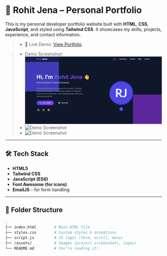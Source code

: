 # 💼 Rohit Jena – Personal Portfolio

This is my personal developer portfolio website built with **HTML**, **CSS**, **JavaScript**, and styled using **Tailwind CSS**. It showcases my skills, projects, experience, and contact information.

> - 🚀 Live Demo: [View Portfolio](https://ro08hi11t23portfolio.netlify.app/)

> - Demo Screenshot: ![Demo Screenshot](./assests/image.png?raw=true "Demo Screenshot")
> - ![](./assests/Screenshot2025-05-13134430.png?raw=true "Demo Screenshot")
> - ![](./assests/Screenshot2025-05-13134430.png?raw=true "Demo Screenshot")
----

## 🛠️ Tech Stack

- **HTML5**
- **Tailwind CSS**
- **JavaScript (ES6)**
- **Font Awesome (for icons)**
- **EmailJS** – for form handling

---

## 📂 Folder Structure

```bash
.
├── index.html        # Main HTML file
├── styles.css        # Custom styles & animations
├── script.js         # JS logic (form, scroll, menu)
├── /assets/          # Images (project screenshots, logos)
└── README.md         # You’re reading it!

